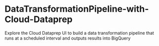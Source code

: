 # DataTransformationPipeline-with-Cloud-Dataprep
Explore the Cloud Dataprep UI to build a data transformation pipeline that runs at a scheduled interval and outputs results into BigQuery
